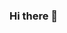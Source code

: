 ### Hi there 👋

<!--
**Jase17/Jase17** is a ✨ _special_ ✨ repository because its `README.md` (this file) appears on your GitHub profile.

Here are some ideas to get you started:

- 🔭 I’m currently working on Businness and Interpersonal communication writing
- 🌱 I’m currently studying the Bachelor of Applied Information Technology at Wintec
- 📫 How to reach me: jasmck24@student.wintec.ac.nz
- ⚡ Fun fact: I am an only child
-->
